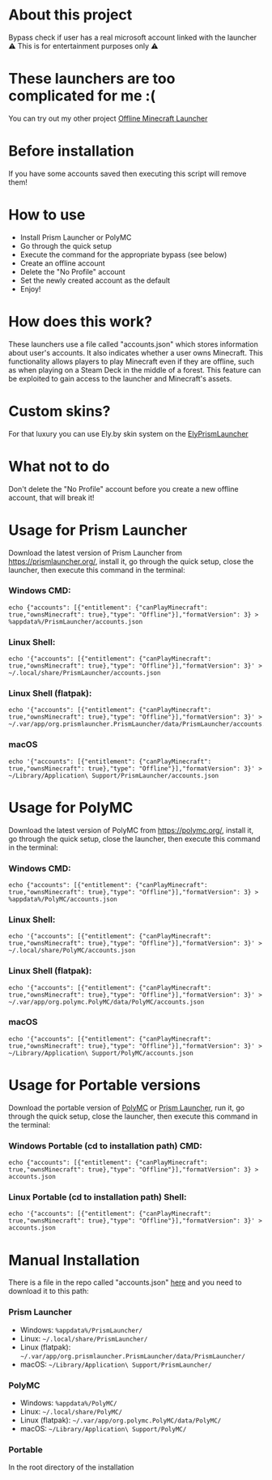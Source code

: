# About this project
Bypass check if user has a real microsoft account linked with the launcher<br>
⚠️ This is for entertainment purposes only ⚠️

# These launchers are too complicated for me :(
You can try out my other project [Offline Minecraft Launcher](https://github.com/antunnitraj/OfflineMinecraftLauncher)

# Before installation
If you have some accounts saved then executing this script will remove them!

# How to use
- Install Prism Launcher or PolyMC
- Go through the quick setup
- Execute the command for the appropriate bypass (see below)
- Create an offline account
- Delete the "No Profile" account
- Set the newly created account as the default
- Enjoy!

# How does this work?
These launchers use a file called "accounts.json" which stores information about user's accounts. It also indicates whether a user owns Minecraft. This functionality allows players to play Minecraft even if they are offline, such as when playing on a Steam Deck in the middle of a forest. This feature can be exploited to gain access to the launcher and Minecraft's assets.

# Custom skins?
For that luxury you can use Ely.by skin system on the [ElyPrismLauncher](https://github.com/Octol1ttle/ElyPrismLauncher)

# What not to do
Don't delete the "No Profile" account before you create a new offline account, that will break it!

# Usage for Prism Launcher
Download the latest version of Prism Launcher from https://prismlauncher.org/, install it, go through the quick setup, close the launcher, then execute this command in the terminal:
### Windows CMD:
```
echo {"accounts": [{"entitlement": {"canPlayMinecraft": true,"ownsMinecraft": true},"type": "Offline"}],"formatVersion": 3} > %appdata%/PrismLauncher/accounts.json
```
### Linux Shell:
```
echo '{"accounts": [{"entitlement": {"canPlayMinecraft": true,"ownsMinecraft": true},"type": "Offline"}],"formatVersion": 3}' > ~/.local/share/PrismLauncher/accounts.json
```
### Linux Shell (flatpak):
```
echo '{"accounts": [{"entitlement": {"canPlayMinecraft": true,"ownsMinecraft": true},"type": "Offline"}],"formatVersion": 3}' > ~/.var/app/org.prismlauncher.PrismLauncher/data/PrismLauncher/accounts.json
```
### macOS
```
echo '{"accounts": [{"entitlement": {"canPlayMinecraft": true,"ownsMinecraft": true},"type": "Offline"}],"formatVersion": 3}' > ~/Library/Application\ Support/PrismLauncher/accounts.json
```

# Usage for PolyMC
Download the latest version of PolyMC from https://polymc.org/, install it, go through the quick setup, close the launcher, then execute this command in the terminal:
### Windows CMD:
```
echo {"accounts": [{"entitlement": {"canPlayMinecraft": true,"ownsMinecraft": true},"type": "Offline"}],"formatVersion": 3} > %appdata%/PolyMC/accounts.json
```
### Linux Shell:
```
echo '{"accounts": [{"entitlement": {"canPlayMinecraft": true,"ownsMinecraft": true},"type": "Offline"}],"formatVersion": 3}' > ~/.local/share/PolyMC/accounts.json
```
### Linux Shell (flatpak):
```
echo '{"accounts": [{"entitlement": {"canPlayMinecraft": true,"ownsMinecraft": true},"type": "Offline"}],"formatVersion": 3}' > ~/.var/app/org.polymc.PolyMC/data/PolyMC/accounts.json
```
### macOS
```
echo '{"accounts": [{"entitlement": {"canPlayMinecraft": true,"ownsMinecraft": true},"type": "Offline"}],"formatVersion": 3}' > ~/Library/Application\ Support/PolyMC/accounts.json
```

# Usage for Portable versions
Download the portable version of [PolyMC](https://polymc.org/) or [Prism Launcher](https://prismlauncher.org/), run it, go through the quick setup, close the launcher, then execute this command in the terminal:
### Windows Portable (cd to installation path) CMD:
```
echo {"accounts": [{"entitlement": {"canPlayMinecraft": true,"ownsMinecraft": true},"type": "Offline"}],"formatVersion": 3} > accounts.json
```
### Linux Portable (cd to installation path) Shell:
```
echo '{"accounts": [{"entitlement": {"canPlayMinecraft": true,"ownsMinecraft": true},"type": "Offline"}],"formatVersion": 3}' > accounts.json
```

# Manual Installation
There is a file in the repo called "accounts.json" [here](https://raw.githubusercontent.com/antunnitraj/Prism-Launcher-PolyMC-Offline-Bypass/main/accounts.json) and you need to download it to this path:
### Prism Launcher
* Windows: `%appdata%/PrismLauncher/`
* Linux: `~/.local/share/PrismLauncher/`
* Linux (flatpak): `~/.var/app/org.prismlauncher.PrismLauncher/data/PrismLauncher/`
* macOS: `~/Library/Application\ Support/PrismLauncher/`

### PolyMC
* Windows: `%appdata%/PolyMC/`
* Linux:  `~/.local/share/PolyMC/`
* Linux (flatpak): `~/.var/app/org.polymc.PolyMC/data/PolyMC/`
* macOS: `~/Library/Application\ Support/PolyMC/`

### Portable
In the root directory of the installation
